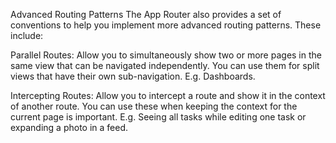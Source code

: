 Advanced Routing Patterns
The App Router also provides a set of conventions to help you implement more advanced routing patterns. These include:

Parallel Routes: Allow you to simultaneously show two or more pages in the same view that can be navigated independently. You can use them for split views that have their own sub-navigation. E.g. Dashboards.

Intercepting Routes: Allow you to intercept a route and show it in the context of another route. You can use these when keeping the context for the current page is important. E.g. Seeing all tasks while editing one task or expanding a photo in a feed.
